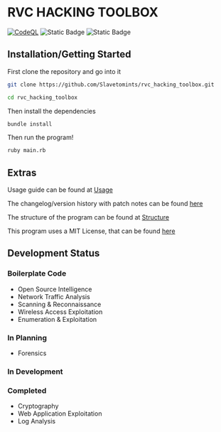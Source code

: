 # RVC HACKING TOOLBOX

[![CodeQL](https://github.com/Slavetomints/rvc_hacking_toolbox/actions/workflows/github-code-scanning/codeql/badge.svg)](https://github.com/Slavetomints/rvc_hacking_toolbox/actions/workflows/github-code-scanning/codeql) ![Static Badge](https://img.shields.io/badge/RELEASE-v0.4.0-blue) ![Static Badge](https://img.shields.io/badge/LICENSE-MIT-green) 


## Installation/Getting Started

First clone the repository and go into it
```sh
git clone https://github.com/Slavetomints/rvc_hacking_toolbox.git

cd rvc_hacking_toolbox
```

Then install the dependencies
```sh
bundle install
```

Then run the program!
```sh
ruby main.rb
```

## Extras

Usage guide can be found at [Usage](USAGE.md)

The changelog/version history with patch notes can be found [here](CHANGELOG.md)

The structure of the program can be found at [Structure](STRUCTURE.md)

This program uses a MIT License, that can be found [here](LICENSE)

## Development Status

### Boilerplate Code

- Open Source Intelligence
- Network Traffic Analysis
- Scanning & Reconnaissance
- Wireless Access Exploitation
- Enumeration & Exploitation

### In Planning

- Forensics

### In Development


### Completed

- Cryptography
- Web Application Exploitation
- Log Analysis

